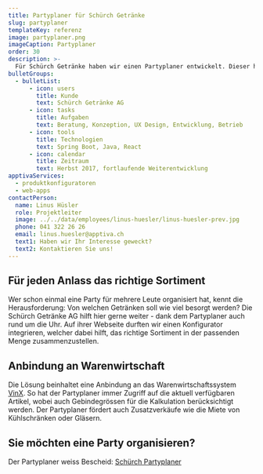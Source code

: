 ```yaml
---
title: Partyplaner für Schürch Getränke
slug: partyplaner
templateKey: referenz
image: partyplaner.png
imageCaption: Partyplaner
order: 30
description: >-
  Für Schürch Getränke haben wir einen Partyplaner entwickelt. Dieser hilft bei der Auswahl des richtigen Sortiments in der optimalen Menge.
bulletGroups:
  - bulletList:
      - icon: users
        title: Kunde
        text: Schürch Getränke AG
      - icon: tasks
        title: Aufgaben
        text: Beratung, Konzeption, UX Design, Entwicklung, Betrieb
      - icon: tools
        title: Technologien
        text: Spring Boot, Java, React
      - icon: calendar
        title: Zeitraum
        text: Herbst 2017, fortlaufende Weiterentwicklung
apptivaServices:
  - produktkonfiguratoren
  - web-apps
contactPerson:
  name: Linus Hüsler
  role: Projektleiter
  image: ../../data/employees/linus-huesler/linus-huesler-prev.jpg
  phone: 041 322 26 26
  email: linus.huesler@apptiva.ch
  text1: Haben wir Ihr Interesse geweckt?
  text2: Kontaktieren Sie uns!
---
```


## Für jeden Anlass das richtige Sortiment

Wer schon einmal eine Party für mehrere Leute organisiert hat, kennt die Herausforderung: Von welchen Getränken soll wie viel besorgt werden? Die Schürch Getränke AG hilft hier gerne weiter - dank dem Partyplaner auch rund um die Uhr. Auf ihrer Webseite durften wir einen Konfigurator integrieren, welcher dabei hilft, das richtige Sortiment in der passenden Menge zusammenzustellen.

## Anbindung an Warenwirtschaft

Die Lösung beinhaltet eine Anbindung an das Warenwirtschaftssystem [VinX](https://vinx.ch/). So hat der Partyplaner immer Zugriff auf die aktuell verfügbaren Artikel, wobei auch Gebindegrössen für die Kalkulation berücksichtigt werden. Der Partyplaner fördert auch Zusatzverkäufe wie die Miete von Kühlschränken oder Gläsern.

## Sie möchten eine Party organisieren?

Der Partyplaner weiss Bescheid: [Schürch Partyplaner](https://www.schurch.ch/partyplaner.html)
